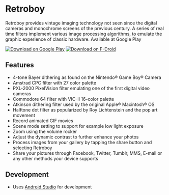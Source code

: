 # Retroboy
Retroboy provides vintage imaging technology not seen since the digital cameras and monochrome screens of
the previous century. A series of real time filters implement various image processing algorithms, to 
emulate the graphic experience of classic hardware. Available at Google Play

[![Download on Google Play](http://i.imgur.com/rHhHvZw.png)](https://play.google.com/store/apps/details?id=se.embargo.retroboy)
[![Download on F-Droid](https://f-droid.org/wiki/images/0/06/F-Droid-button_get-it-on.png)](https://f-droid.org/packages/se.embargo.retroboy/)

## Features
* 4-tone Bayer dithering as found on the Nintendo® Game Boy® Camera
* Amstrad CPC filter with 27 color palette
* PXL-2000 PixelVision filter emulating one of the first digital video cameras
* Commodore 64 filter with VIC-II 16-color palette
* Atkinson dithering filter used by the original Apple® Macintosh® OS
* Halftone dot filter as popularized by Roy Lichtenstein and the pop art movement
* Record animated GIF movies
* Scene mode setting to support for example low light exposure
* Zoom using the volume rocker
* Adjust the dynamic contrast to further enhance your photos
* Process images from your gallery by tapping the share button and selecting Retroboy
* Share your pictures through Facebook, Twitter, Tumblr, MMS, E-mail or any other methods your device supports

## Development
* Uses [Android Studio](http://developer.android.com/tools/studio/index.html) for development
